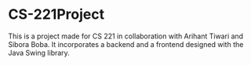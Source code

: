 # CS-221Project
This is  a  project made for CS 221 in collaboration with Arihant Tiwari and Sibora Boba. It incorporates a backend and a frontend designed with the Java Swing library.
